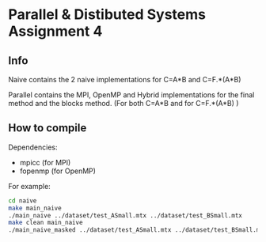 # Parallel & Distibuted Systems Assignment 4

## Info

Naive contains the 2 naive implementations for C=A\*B and C=F.\*(A\*B)


Parallel contains the MPI, OpenMP and Hybrid implementations for the final method and the blocks method. (For both C=A\*B and for C=F.\*(A\*B) )

## How to compile

Dependencies: 

+ mpicc (for MPI)
+ fopenmp (for OpenMP)

For example:

``` bash
cd naive
make main_naive
./main_naive ../dataset/test_ASmall.mtx ../dataset/test_BSmall.mtx
make clean main_naive
./main_naive_masked ../dataset/test_ASmall.mtx ../dataset/test_BSmall.mtx ../dataset/test_FSmall.mtx
```
 

